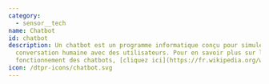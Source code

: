 ```yaml
---
category: 
  - sensor__tech
name: Chatbot
id: chatbot
description: Un chatbot est un programme informatique conçu pour simuler une
  conversation humaine avec des utilisateurs. Pour en savoir plus sur le
  fonctionnement des chatbots, [cliquez ici](https://fr.wikipedia.org/wiki/Chatbot)
icon: /dtpr-icons/chatbot.svg
---
```

